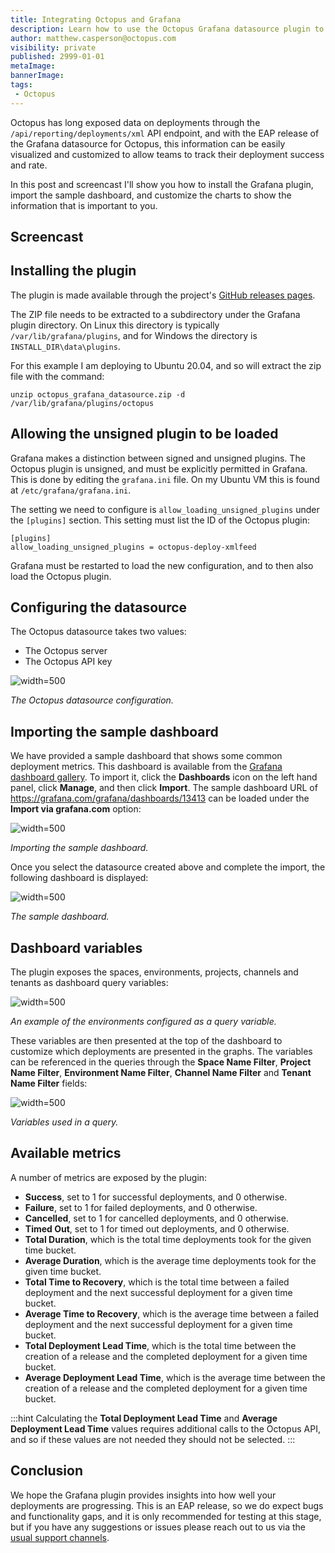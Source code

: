 ```yaml
---
title: Integrating Octopus and Grafana
description: Learn how to use the Octopus Grafana datasource plugin to visualize your deployments
author: matthew.casperson@octopus.com
visibility: private
published: 2999-01-01
metaImage: 
bannerImage: 
tags:
 - Octopus
---
```


Octopus has long exposed data on deployments through the `/api/reporting/deployments/xml` API endpoint, and with the EAP release of the Grafana datasource for Octopus, this information can be easily visualized and customized to allow teams to track their deployment success and rate.

In this post and screencast I'll show you how to install the Grafana plugin, import the sample dashboard, and customize the charts to show the information that is important to you.

## Screencast

## Installing the plugin

The plugin is made available through the project's [GitHub releases pages](https://github.com/OctopusDeploy/OctopusGrafanaDataSource/releases).

The ZIP file needs to be extracted to a subdirectory under the Grafana plugin directory. On Linux this directory is typically `/var/lib/grafana/plugins`, and for Windows the directory is `INSTALL_DIR\data\plugins`.

For this example I am deploying to Ubuntu 20.04, and so will extract the zip file with the command:

```
unzip octopus_grafana_datasource.zip -d /var/lib/grafana/plugins/octopus
```

## Allowing the unsigned plugin to be loaded

Grafana makes a distinction between signed and unsigned plugins. The Octopus plugin is unsigned, and must be explicitly permitted in Grafana. This is done by editing the `grafana.ini` file. On my Ubuntu VM this is found at `/etc/grafana/grafana.ini`.

The setting we need to configure is `allow_loading_unsigned_plugins` under the `[plugins]` section. This setting must list the ID of the Octopus plugin:

```
[plugins]
allow_loading_unsigned_plugins = octopus-deploy-xmlfeed
```

Grafana must be restarted to load the new configuration, and to then also load the Octopus plugin.

## Configuring the datasource

The Octopus datasource takes two values:

* The Octopus server 
* The Octopus API key

![](datasource.png "width=500")

*The Octopus datasource configuration.*

## Importing the sample dashboard

We have provided a sample dashboard that shows some common deployment metrics. This dashboard is available from the [Grafana dashboard gallery](https://grafana.com/grafana/dashboards/13413). To import it, click the **Dashboards** icon on the left hand panel, click **Manage**, and then click **Import**. The sample dashboard URL of https://grafana.com/grafana/dashboards/13413 can be loaded under the **Import via grafana.com** option:

![](import.png "width=500")

*Importing the sample dashboard.*

Once you select the datasource created above and complete the import, the following dashboard is displayed:

![](dashboard.png "width=500")

*The sample dashboard.*

## Dashboard variables

The plugin exposes the spaces, environments, projects, channels and tenants as dashboard query variables: 

![](variables.png "width=500")

*An example of the environments configured as a query variable.*

These variables are then presented at the top of the dashboard to customize which deployments are presented in the graphs. The variables can be referenced in the queries through the **Space Name Filter**, **Project Name Filter**, **Environment Name Filter**, **Channel Name Filter** and **Tenant Name Filter** fields:

![](query.png "width=500")

*Variables used in a query.*

## Available metrics

A number of metrics are exposed by the plugin:

* **Success**, set to 1 for successful deployments, and 0 otherwise.
* **Failure**, set to  1 for failed deployments, and 0 otherwise.
* **Cancelled**, set to 1 for cancelled deployments, and 0 otherwise.
* **Timed Out**, set to 1 for timed out deployments, and 0 otherwise.
* **Total Duration**, which is the total time deployments took for the given time bucket.
* **Average Duration**, which is the average time deployments took for the given time bucket.
* **Total Time to Recovery**, which is the total time between a failed deployment and the next successful deployment for a given time bucket.
* **Average Time to Recovery**, which is the average time between a failed deployment and the next successful deployment for a given time bucket.
* **Total Deployment Lead Time**, which is the total time between the creation of a release and the completed deployment for a given time bucket.
* **Average Deployment Lead Time**, which is the average time between the creation of a release and the completed deployment for a given time bucket.

:::hint
Calculating the **Total Deployment Lead Time** and **Average Deployment Lead Time** values requires additional calls to the Octopus API, and so if these values are not needed they should not be selected.
:::

## Conclusion

We hope the Grafana plugin provides insights into how well your deployments are progressing. This is an EAP release, so we do expect bugs and functionality gaps, and it is only recommended for testing at this stage, but if you have any suggestions or issues please reach out to us via the [usual support channels](https://octopus.com/support).